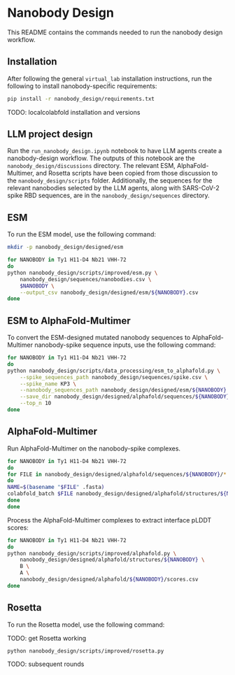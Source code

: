# Nanobody Design

This README contains the commands needed to run the nanobody design workflow.


## Installation

After following the general `virtual_lab` installation instructions, run the following to install nanobody-specific requirements:

```bash
pip install -r nanobody_design/requirements.txt
```

TODO: localcolabfold installation and versions


## LLM project design

Run the `run_nanobody_design.ipynb` notebook to have LLM agents create a nanobody-design workflow. The outputs of this notebook are the `nanobody_design/discussions` directory. The relevant ESM, AlphaFold-Multimer, and Rosetta scripts have been copied from those discussion to the `nanobody_design/scripts` folder. Additionally, the sequences for the relevant nanobodies selected by the LLM agents, along with SARS-CoV-2 spike RBD sequences, are in the `nanobody_design/sequences` directory.


## ESM

To run the ESM model, use the following command:

```bash
mkdir -p nanobody_design/designed/esm

for NANOBODY in Ty1 H11-D4 Nb21 VHH-72
do
python nanobody_design/scripts/improved/esm.py \
    nanobody_design/sequences/nanobodies.csv \
    $NANOBODY \
    --output_csv nanobody_design/designed/esm/${NANOBODY}.csv
done
```


## ESM to AlphaFold-Multimer

To convert the ESM-designed mutated nanobody sequences to AlphaFold-Multimer nanobody-spike sequence inputs, use the following command:

```bash
for NANOBODY in Ty1 H11-D4 Nb21 VHH-72
do
python nanobody_design/scripts/data_processing/esm_to_alphafold.py \
    --spike_sequences_path nanobody_design/sequences/spike.csv \
    --spike_name KP3 \
    --nanobody_sequences_path nanobody_design/designed/esm/${NANOBODY}.csv \
    --save_dir nanobody_design/designed/alphafold/sequences/${NANOBODY} \
    --top_n 10
done
````


## AlphaFold-Multimer

Run AlphaFold-Multimer on the nanobody-spike complexes.

```bash
for NANOBODY in Ty1 H11-D4 Nb21 VHH-72
do
for FILE in nanobody_design/designed/alphafold/sequences/${NANOBODY}/*.fasta
do
NAME=$(basename "$FILE" .fasta)
colabfold_batch $FILE nanobody_design/designed/alphafold/structures/${NANOBODY}/$NAME
done
done
```

Process the AlphaFold-Multimer complexes to extract interface pLDDT scores:

```bash
for NANOBODY in Ty1 H11-D4 Nb21 VHH-72
do
python nanobody_design/scripts/improved/alphafold.py \
    nanobody_design/designed/alphafold/structures/${NANOBODY} \
    B \
    A \
    nanobody_design/designed/alphafold/${NANOBODY}/scores.csv
done
```


## Rosetta

To run the Rosetta model, use the following command:

TODO: get Rosetta working

```bash
python nanobody_design/scripts/improved/rosetta.py
```

TODO: subsequent rounds
